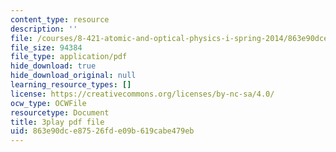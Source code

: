 ```yaml
---
content_type: resource
description: ''
file: /courses/8-421-atomic-and-optical-physics-i-spring-2014/863e90dce87526fde09b619cabe479eb_godnGvjmGZc.pdf
file_size: 94384
file_type: application/pdf
hide_download: true
hide_download_original: null
learning_resource_types: []
license: https://creativecommons.org/licenses/by-nc-sa/4.0/
ocw_type: OCWFile
resourcetype: Document
title: 3play pdf file
uid: 863e90dc-e875-26fd-e09b-619cabe479eb
---
```

